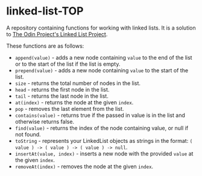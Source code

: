 # linked-list-TOP

A repository containing functions for working with linked lists. It is a solution to [The Odin Project's Linked List Project](https://www.theodinproject.com/lessons/javascript-linked-lists).

These functions are as follows:

- `append(value)` - adds a new node containing `value` to the end of the list or to the start of the list if the list is empty.
- `prepend(value)` - adds a new node containing `value` to the start of the list.
- `size` - returns the total number of nodes in the list.
- `head` - returns the first node in the list.
- `tail` - returns the last node in the list.
- `at(index)` - returns the node at the given `index`.
- `pop` - removes the last element from the list.
- `contains(value)` - returns true if the passed in value is in the list and otherwise returns false.
- `find(value)` - returns the index of the node containing value, or null if not found.
- `toString` - represents your LinkedList objects as strings in the format: `( value ) -> ( value ) -> ( value ) -> null`.
- `insertAt(value, index)` - inserts a new node with the provided `value` at the given `index`.
- `removeAt(index)` - removes the node at the given `index`.
